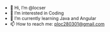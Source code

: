 - 👋 Hi, I’m @locser
- 👀 I’m interested in Coding
- 🌱 I’m currently learning Java and Angular
- 📫 How to reach me: ploc280301@gmail.com

<!---
locser/locser is a ✨ special ✨ repository because its `README.md` (this file) appears on your GitHub profile.
You can click the Preview link to take a look at your changes.
--->
